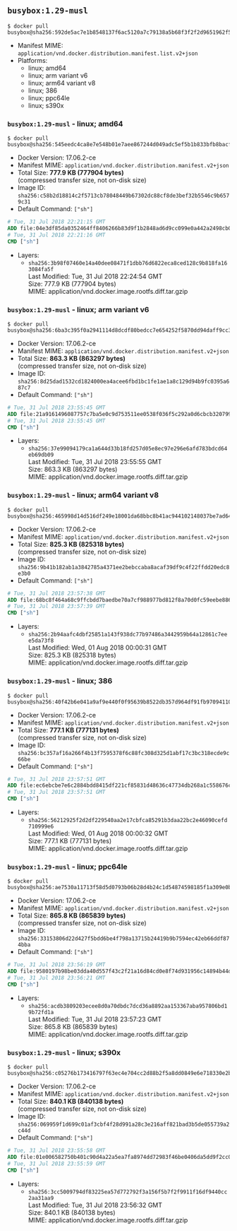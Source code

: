## `busybox:1.29-musl`

```console
$ docker pull busybox@sha256:592de5ac7e1b8548137f6ac5120a7c79138a5b68f3f2f2d9651962f53dbb4297
```

-	Manifest MIME: `application/vnd.docker.distribution.manifest.list.v2+json`
-	Platforms:
	-	linux; amd64
	-	linux; arm variant v6
	-	linux; arm64 variant v8
	-	linux; 386
	-	linux; ppc64le
	-	linux; s390x

### `busybox:1.29-musl` - linux; amd64

```console
$ docker pull busybox@sha256:545eedc4ca8e7e548b01e7aee867244d049adc5ef5b1b833bfb8bacf13fa0596
```

-	Docker Version: 17.06.2-ce
-	Manifest MIME: `application/vnd.docker.distribution.manifest.v2+json`
-	Total Size: **777.9 KB (777904 bytes)**  
	(compressed transfer size, not on-disk size)
-	Image ID: `sha256:c58b2d18814c2f5713cb78048449b67302dc88cf8de3bef32b5546c9b6579c31`
-	Default Command: `["sh"]`

```dockerfile
# Tue, 31 Jul 2018 22:21:15 GMT
ADD file:04e3df85da0352464ff8406266b83d9f1b2848ad6d9cc099e0a442a2498cb02f in / 
# Tue, 31 Jul 2018 22:21:16 GMT
CMD ["sh"]
```

-	Layers:
	-	`sha256:3b98f07460e14a40dee08471f1dbb76d6822eca8ced128c9b818fa163084fa5f`  
		Last Modified: Tue, 31 Jul 2018 22:24:54 GMT  
		Size: 777.9 KB (777904 bytes)  
		MIME: application/vnd.docker.image.rootfs.diff.tar.gzip

### `busybox:1.29-musl` - linux; arm variant v6

```console
$ docker pull busybox@sha256:6ba3c395f0a2941114d8dcdf80bedcc7e654252f5870dd94daff9cc3188f3eb2
```

-	Docker Version: 17.06.2-ce
-	Manifest MIME: `application/vnd.docker.distribution.manifest.v2+json`
-	Total Size: **863.3 KB (863297 bytes)**  
	(compressed transfer size, not on-disk size)
-	Image ID: `sha256:8d25dad1532cd1824000ea4acee6fbd1bc1fe1ae1a8c129d94b9fc0395a687c7`
-	Default Command: `["sh"]`

```dockerfile
# Tue, 31 Jul 2018 23:55:45 GMT
ADD file:21a9161496087757c7ba5e0c9d753511ee0538f036f5c292a0d6cbcb3207995c in / 
# Tue, 31 Jul 2018 23:55:45 GMT
CMD ["sh"]
```

-	Layers:
	-	`sha256:37e99094179ca1a644d33b18fd257d05e8ec97e296e6afd783bdcd64eb69db09`  
		Last Modified: Tue, 31 Jul 2018 23:55:55 GMT  
		Size: 863.3 KB (863297 bytes)  
		MIME: application/vnd.docker.image.rootfs.diff.tar.gzip

### `busybox:1.29-musl` - linux; arm64 variant v8

```console
$ docker pull busybox@sha256:465998d14d516df249e18001da68bbc8b41ac944102148037be7ad64563074c0
```

-	Docker Version: 17.06.2-ce
-	Manifest MIME: `application/vnd.docker.distribution.manifest.v2+json`
-	Total Size: **825.3 KB (825318 bytes)**  
	(compressed transfer size, not on-disk size)
-	Image ID: `sha256:9b41b182ab1a3842785a4371ee2bebccaba8acaf39df9c4f22ffdd20edc8e3b0`
-	Default Command: `["sh"]`

```dockerfile
# Tue, 31 Jul 2018 23:57:38 GMT
ADD file:68bc8f464a68c9ffcbdd7baedbe70a7cf988977bd812f8a70d0fc59eebe886aa in / 
# Tue, 31 Jul 2018 23:57:39 GMT
CMD ["sh"]
```

-	Layers:
	-	`sha256:2b94aafc4dbf25851a143f938dc77b97486a3442959b64a12861c7eee5da73f8`  
		Last Modified: Wed, 01 Aug 2018 00:00:31 GMT  
		Size: 825.3 KB (825318 bytes)  
		MIME: application/vnd.docker.image.rootfs.diff.tar.gzip

### `busybox:1.29-musl` - linux; 386

```console
$ docker pull busybox@sha256:40f42b6e041a9af9e440f0f95639b8522db357d964df91fb97094110bcbb402f
```

-	Docker Version: 17.06.2-ce
-	Manifest MIME: `application/vnd.docker.distribution.manifest.v2+json`
-	Total Size: **777.1 KB (777131 bytes)**  
	(compressed transfer size, not on-disk size)
-	Image ID: `sha256:bc357af16a266f4b13f7595378f6c88fc308d325d1abf17c3bc318ecde9c66be`
-	Default Command: `["sh"]`

```dockerfile
# Tue, 31 Jul 2018 23:57:51 GMT
ADD file:ec6ebcbe7e6c2884bdd8415df221cf85831d48636c47734db268a1c558676c86 in / 
# Tue, 31 Jul 2018 23:57:51 GMT
CMD ["sh"]
```

-	Layers:
	-	`sha256:56212925f2d2df229540aa2e17cbfca85291b3daa22bc2e46090cefd710999e6`  
		Last Modified: Wed, 01 Aug 2018 00:00:32 GMT  
		Size: 777.1 KB (777131 bytes)  
		MIME: application/vnd.docker.image.rootfs.diff.tar.gzip

### `busybox:1.29-musl` - linux; ppc64le

```console
$ docker pull busybox@sha256:ae7530a11713f58d5d0793b06b28d4b24c1d54874598185f1a309e0b6665f3f5
```

-	Docker Version: 17.06.2-ce
-	Manifest MIME: `application/vnd.docker.distribution.manifest.v2+json`
-	Total Size: **865.8 KB (865839 bytes)**  
	(compressed transfer size, not on-disk size)
-	Image ID: `sha256:33153806d22d427f5bdd6be4f798a13715b24419b9b7594ec42eb66ddf874bba`
-	Default Command: `["sh"]`

```dockerfile
# Tue, 31 Jul 2018 23:56:19 GMT
ADD file:9580197b98be03dda40d557f43c2f21a16d84cd0e8f74d931956c14894b44d76 in / 
# Tue, 31 Jul 2018 23:56:21 GMT
CMD ["sh"]
```

-	Layers:
	-	`sha256:acdb3809203ecee8d0a70dbdc7dcd36a8892aa153367aba957806bd19b72fd1a`  
		Last Modified: Tue, 31 Jul 2018 23:57:23 GMT  
		Size: 865.8 KB (865839 bytes)  
		MIME: application/vnd.docker.image.rootfs.diff.tar.gzip

### `busybox:1.29-musl` - linux; s390x

```console
$ docker pull busybox@sha256:c05276b173416797f63ec4e704cc2d88b2f5a8dd0849e6e718330e2be9eaf90d
```

-	Docker Version: 17.06.2-ce
-	Manifest MIME: `application/vnd.docker.distribution.manifest.v2+json`
-	Total Size: **840.1 KB (840138 bytes)**  
	(compressed transfer size, not on-disk size)
-	Image ID: `sha256:069959f1d699c01af3cbf4f28d991a28c3e216aff821bad3b5de055739a2c44d`
-	Default Command: `["sh"]`

```dockerfile
# Tue, 31 Jul 2018 23:55:58 GMT
ADD file:01e006582750b401c90d4a22a5ea7fa8974dd72983f46be0406da5dd9f2cc004 in / 
# Tue, 31 Jul 2018 23:55:59 GMT
CMD ["sh"]
```

-	Layers:
	-	`sha256:3cc5009794df83225ea57d772792f3a156f5b7f2f9911f16df9440cc2aa31aa9`  
		Last Modified: Tue, 31 Jul 2018 23:56:32 GMT  
		Size: 840.1 KB (840138 bytes)  
		MIME: application/vnd.docker.image.rootfs.diff.tar.gzip
